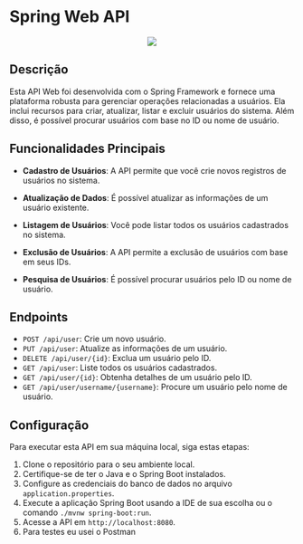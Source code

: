 # Spring Web API
<p align="center">
  <img src="https://springframework.guru/wp-content/uploads/2015/02/spring-framework-project-logo.png">
</p>

## Descrição

Esta API Web foi desenvolvida com o Spring Framework e fornece uma plataforma robusta para gerenciar operações relacionadas a usuários. Ela inclui recursos para criar, atualizar, listar e excluir usuários do sistema. Além disso, é possível procurar usuários com base no ID ou nome de usuário.

## Funcionalidades Principais

- **Cadastro de Usuários**: A API permite que você crie novos registros de usuários no sistema.

- **Atualização de Dados**: É possível atualizar as informações de um usuário existente.

- **Listagem de Usuários**: Você pode listar todos os usuários cadastrados no sistema.

- **Exclusão de Usuários**: A API permite a exclusão de usuários com base em seus IDs.

- **Pesquisa de Usuários**: É possível procurar usuários pelo ID ou nome de usuário.

## Endpoints

- `POST /api/user`: Crie um novo usuário.
- `PUT /api/user`: Atualize as informações de um usuário.
- `DELETE /api/user/{id}`: Exclua um usuário pelo ID.
- `GET /api/user`: Liste todos os usuários cadastrados.
- `GET /api/user/{id}`: Obtenha detalhes de um usuário pelo ID.
- `GET /api/user/username/{username}`: Procure um usuário pelo nome de usuário.

## Configuração

Para executar esta API em sua máquina local, siga estas etapas:

1. Clone o repositório para o seu ambiente local.
2. Certifique-se de ter o Java e o Spring Boot instalados.
3. Configure as credenciais do banco de dados no arquivo `application.properties`.
4. Execute a aplicação Spring Boot usando a IDE de sua escolha ou o comando `./mvnw spring-boot:run`.
5. Acesse a API em `http://localhost:8080`.
6. Para testes eu usei o Postman
